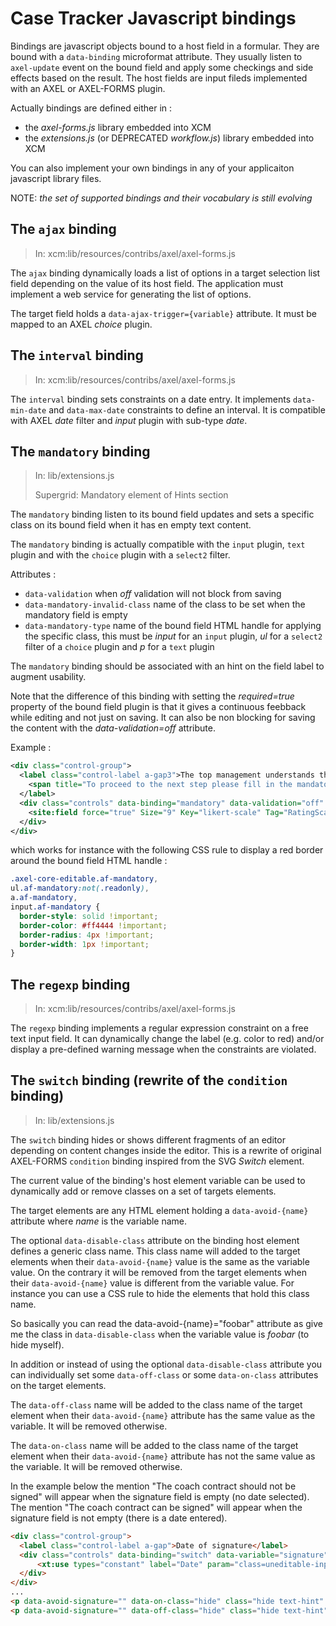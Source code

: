 # Case Tracker Javascript bindings

Bindings are javascript objects bound to a host field in a formular. They are bound with a `data-binding` microformat attribute. They usually listen to `axel-update` event on the bound field and apply some checkings and side effects based on the result. The host fields are input fileds implemented with an AXEL or AXEL-FORMS plugin.

Actually bindings are defined either in :

* the *axel-forms.js* library embedded into XCM
* the *extensions.js* (or DEPRECATED *workflow.js*) library embedded into XCM

You can also implement your own bindings in any of your applicaiton javascript library files.

NOTE: *the set of supported bindings and their vocabulary is still evolving*

## The `ajax` binding

> In: xcm:lib/resources/contribs/axel/axel-forms.js

The `ajax` binding dynamically loads a list of options in a target selection list field depending on the value of its host field. The application must implement a web service for generating the list of options.

The target field holds a `data-ajax-trigger={variable}` attribute. It must be mapped to an AXEL *choice* plugin.

## The `interval` binding

> In: xcm:lib/resources/contribs/axel/axel-forms.js

The `interval` binding sets constraints on a date entry. It implements `data-min-date` and `data-max-date` constraints to define an interval. It is compatible with AXEL *date* filter and *input* plugin with sub-type *date*.

## The `mandatory` binding

> In: lib/extensions.js
>
> Supergrid: Mandatory element of Hints section

The `mandatory` binding listen to its bound field updates and sets a specific class on its bound field when it has en empty text content. 

The `mandatory` binding is actually compatible with the `input` plugin, `text` plugin and with the `choice` plugin with a `select2` filter.

Attributes :

* `data-validation` when *off* validation will not block from saving
* `data-mandatory-invalid-class` name of the class to be set when the mandatory field is empty
* `data-mandatory-type` name of the bound field HTML handle for applying the specific class, this must be *input* for an `input` plugin, *ul* for a `select2` filter of a `choice` plugin and *p* for a `text` plugin

The `mandatory` binding should be associated with an hint on the field label to augment usability.

Note that the difference of this binding with setting the *required=true* property of the bound field plugin is that it gives a continuous feebback while editing and not just on saving. It can also be non blocking for saving the content with the *data-validation=off* attribute.

Example :

```xml
<div class="control-group">
  <label class="control-label a-gap3">The top management understands the value of the coaching.
    <span title="To proceed to the next step please fill in the mandatory fields highlighted in red" rel="tooltip" class="sg-mandatory">*</span>
  </label>
  <div class="controls" data-binding="mandatory" data-validation="off" data-mandatory-invalid-class="af-mandatory" data-mandatory-type="ul">
    <site:field force="true" Size="9" Key="likert-scale" Tag="RatingScaleRef" Filter="event">likert-scale[RatingScaleRef,9]</site:field>
  </div>
</div>
```

which works for instance with the following CSS rule to display a red border around the bound field HTML handle :

```css
.axel-core-editable.af-mandatory,
ul.af-mandatory:not(.readonly),
a.af-mandatory,
input.af-mandatory {	
  border-style: solid !important;
  border-color: #ff4444 !important;
  border-radius: 4px !important;
  border-width: 1px !important;
}
```

## The `regexp` binding

> In: xcm:lib/resources/contribs/axel/axel-forms.js

The `regexp` binding implements a regular expression constraint on a free text input field. It can dynamically change the label (e.g. color to red) and/or display a pre-defined warning message when the constraints are violated.

## The `switch` binding (rewrite of the `condition` binding)

> In: lib/extensions.js

The `switch` binding hides or shows different fragments of an editor depending on content changes inside the editor. This is a rewrite of original AXEL-FORMS `condition` binding inspired from the SVG *Switch* element.

The current value of the binding's host element variable can be used to dynamically add or remove classes on a set of targets elements.

The target elements are any HTML element holding a `data-avoid-{name}` attribute where *name* is the variable name. 

The optional `data-disable-class` attribute on the binding host element defines a generic class name. This class name will added to the target elements when their `data-avoid-{name}` value is the same as the variable value. On the contrary it will be removed from the target elements when their `data-avoid-{name}` value is different from the variable value. For instance you can use a CSS rule to hide the elements that hold this class name. 

So basically you can read the data-avoid-{name}="foobar" attribute as give me the class in `data-disable-class` when the variable value is *foobar* (to hide myself).

In addition or instead of using the optional `data-disable-class` attribute you can individually set some `data-off-class` or some `data-on-class` attributes on the target elements. 

The `data-off-class` name will be added to the class name of the target element when their `data-avoid-{name}` attribute has the same value as the variable. It will be removed otherwise.

The `data-on-class` name will be added to the class name of the target element when their `data-avoid-{name}` attribute has not the same value as the variable. It will be removed otherwise.

In the example below the mention "The coach contract should not be signed" will appear when the signature field is empty (no date selected). The mention "The coach contract can be signed" will appear when the signature field is not empty (there is a date entered).

```html
<div class="control-group">
  <label class="control-label a-gap">Date of signature</label>
  <div class="controls" data-binding="switch" data-variable="signature">
      <xt:use types="constant" label="Date" param="class=uneditable-input span a-control"></xt:use>
  </div>
</div>
...
<p data-avoid-signature="" data-on-class="hide" class="hide text-hint" style="color:red!important">The coach contract should not be signed</p>
<p data-avoid-signature="" data-off-class="hide" class="hide text-hint">The coach contract can be signed</p>
```

